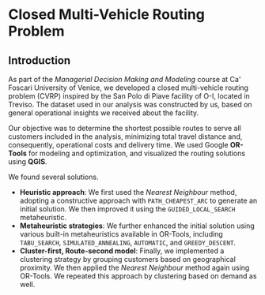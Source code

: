 # Closed Multi-Vehicle Routing Problem 

## Introduction
As part of the *Managerial Decision Making and Modeling* course at Ca' Foscari University of Venice, we developed a closed multi-vehicle routing problem (CVRP) inspired by the San Polo di Piave facility of O-I, located in Treviso. The dataset used in our analysis was constructed by us, based on general operational insights we received about the facility.

Our objective was to determine the shortest possible routes to serve all customers included in the analysis, minimizing total travel distance and, consequently, operational costs and delivery time. We used Google **OR-Tools** for modeling and optimization, and visualized the routing solutions using **QGIS**.

We found several solutions.
* **Heuristic approach**: We first used the *Nearest Neighbour* method, adopting a constructive approach with `PATH_CHEAPEST_ARC` to generate an initial solution. We then improved it using the `GUIDED_LOCAL_SEARCH` metaheuristic.
* **Metaheuristic strategies**: We further enhanced the initial solution using various built-in metaheuristics available in OR-Tools, including `TABU_SEARCH`, `SIMULATED_ANNEALING`, `AUTOMATIC`, and `GREEDY_DESCENT`.
* **Cluster-first, Route-second model**: Finally, we implemented a clustering strategy by grouping customers based on geographical proximity. We then applied the *Nearest Neighbour* method again using OR-Tools. We repeated this approach by clustering based on demand as well.
